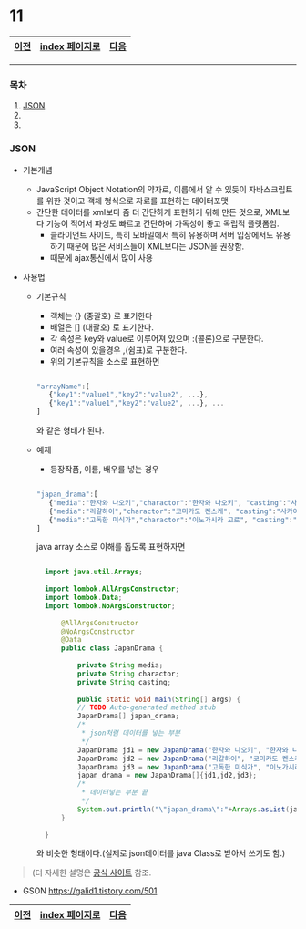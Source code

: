 # 11

[이전](./10.md)|[index 페이지로](./00index.md) |[다음](./12.md)
---|---|---
<hr>

### 목차
1. [JSON](#JSON)
1.
1.

### JSON

- 기본개념

   + JavaScript Object Notation의 약자로, 이름에서 알 수 있듯이 자바스크립트를 위한 것이고 객체 형식으로 자료를 표현하는 데이터포맷
   + 간단한 데이터를 xml보다 좀 더 간단하게 표현하기 위해 만든 것으로, XML보다 기능이 적어서 파싱도 빠르고 간단하며 가독성이 좋고 독립적 플랫폼임.
     * 클라이언트 사이드, 특히 모바일에서 특히 유용하며 서버 입장에서도 유용하기 때문에 많은 서비스들이 XML보다는 JSON을 권장함.
     * 때문에 ajax통신에서 많이 사용
  
- 사용법    
   
   + 기본규칙
      
      * 객체는 {} (중괄호) 로 표기한다
      * 배열은 [] (대괄호) 로 표기한다.
      * 각 속성은 key와 value로 이루어져 있으며 :(콜론)으로 구분한다.
      * 여러 속성이 있을경우 ,(쉼표)로 구분한다.
      * 위의 기본규칙을 소스로 표현하면 
      
      ```js
      
      "arrayName":[
         {"key1":"value1","key2":"value2", ...},
         {"key1":"value1","key2":"value2", ...}, ...       
      ]
      
      ```
      와 같은 형태가 된다.
      
   + 예제
      
      + 등장작품, 이름, 배우를 넣는 경우
      
      
      ```js
      
      "japan_drama":[
         {"media":"한자와 나오키","charactor":"한자와 나오키", "casting":"사카이 마사토"},
         {"media":"리갈하이","charactor":"코미카도 켄스케", "casting":"사카이 마사토"},
         {"media":"고독한 미식가","charactor":"이노가시라 고로", "casting":"마츠시게 유타카"}
      ]
      
      ```
      
      java array 소스로 이해를 돕도록 표현하자면
      
      ```java
      
		import java.util.Arrays;
		
		import lombok.AllArgsConstructor;
		import lombok.Data;
		import lombok.NoArgsConstructor;
		
			@AllArgsConstructor
			@NoArgsConstructor
			@Data
			public class JapanDrama {
		
				private String media;
				private String charactor;
				private String casting;
				
				public static void main(String[] args) {
				// TODO Auto-generated method stub
				JapanDrama[] japan_drama;
				/*
				 * json처럼 데이터를 넣는 부분
				 */
				JapanDrama jd1 = new JapanDrama("한자와 나오키", "한자와 나오키", "사카이 마사토");
				JapanDrama jd2 = new JapanDrama("리갈하이", "코미카도 켄스케", "사카이 마사토");
				JapanDrama jd3 = new JapanDrama("고독한 미식가", "이노가시라 고로", "마츠시게 유타카");
				japan_drama = new JapanDrama[]{jd1,jd2,jd3};
				/*
				 * 데이터넣는 부분 끝
				 */
				System.out.println("\"japan_drama\":"+Arrays.asList(japan_drama));
			}
	
		}

      ```
      와 비슷한 형태이다.(실제로 json데이터를 java Class로 받아서 쓰기도 함.)
      
>(더 자세한 설명은 [공식 사이트](http://json.org/json-ko.html) 참조.

- GSON 
  <https://galid1.tistory.com/501>
  
[이전](./10.md)|[index 페이지로](./00index.md) |[다음](./12.md)
---|---|---
